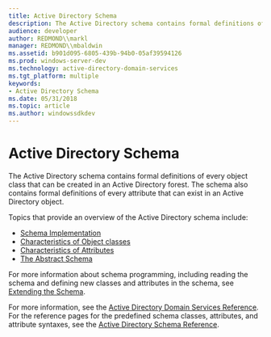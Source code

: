 ```yaml
---
title: Active Directory Schema
description: The Active Directory schema contains formal definitions of every object class that can be created in an Active Directory forest. The schema also contains formal definitions of every attribute that can exist in an Active Directory object.
audience: developer
author: REDMOND\\markl
manager: REDMOND\\mbaldwin
ms.assetid: b901d095-6805-439b-94b0-05af39594126
ms.prod: windows-server-dev
ms.technology: active-directory-domain-services
ms.tgt_platform: multiple
keywords:
- Active Directory Schema
ms.date: 05/31/2018
ms.topic: article
ms.author: windowssdkdev
---
```


# Active Directory Schema

The Active Directory schema contains formal definitions of every object class that can be created in an Active Directory forest. The schema also contains formal definitions of every attribute that can exist in an Active Directory object.

Topics that provide an overview of the Active Directory schema include:

-   [Schema Implementation](schema-implementation.md)
-   [Characteristics of Object classes](characteristics-of-object-classes.md)
-   [Characteristics of Attributes](characteristics-of-attributes.md)
-   [The Abstract Schema](the-abstract-schema.md)

For more information about schema programming, including reading the schema and defining new classes and attributes in the schema, see [Extending the Schema](extending-the-schema.md).

For more information, see the [Active Directory Domain Services Reference](active-directory-domain-services-reference.md). For the reference pages for the predefined schema classes, attributes, and attribute syntaxes, see the [Active Directory Schema Reference](https://msdn.microsoft.com/library/ms675085).

 

 




